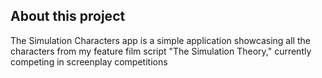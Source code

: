 ## About this project

The Simulation Characters app is a simple application showcasing all the characters from my feature film script "The Simulation Theory," currently competing in screenplay competitions
